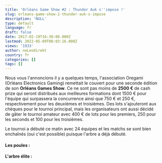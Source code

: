 ```yaml
---
title: 'Orléans Game Show #2 : Thunder Auk s''impose !'
slug: orleans-game-show-2-thunder-auk-s-impose
description: 'NULL'
type: default
language: fr
draft: false
date: 2017-02-19T16:30:00.000Z
lastmod: 2022-05-09T08:03:16.000Z
views: '1933'
author: neLendirekt
country: fr
categories: []
tags: []
---
```

Nous vous l'annoncions il y a quelques temps, l'association Oregami (Orléans Electronics Gaming) remettait le couvert pour une seconde édition de son **Orléans Games Show**. Ce ne sont pas moins de **2500 €** de cash prize qui seront distribués aux meilleures formations dont 1500 € pour l'équipe qui surpassera la concurrence ainsi que 750 € et 250 €, respectivement pour les deuxièmes et troisièmes. Des lots s'ajouteront aux chèques pour le tournoi principal, mais les organisateurs ont aussi décidé de gâter le tournoi amateur avec 400 € de lots pour les premiers, 250 pour les seconds et 100 pour les troisièmes.

Le tournoi a débuté ce matin avec 24 équipes et les matchs se sont bien enchaînés (oui c'est possible) puisque l'arbre a déjà débuté.

#### **Les poules :**

#### **L'arbre élite :**
